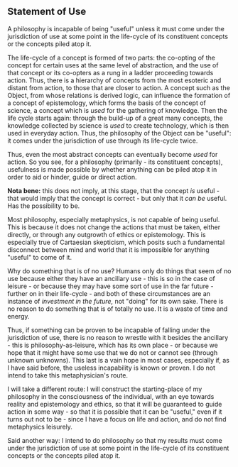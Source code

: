 ## Statement of Use

A philosophy is incapable of being "useful" unless it must come under the
jurisdiction of use at some point in the life-cycle of its constituent concepts
or the concepts piled atop it.

The life-cycle of a concept is formed of two parts: the co-opting of the concept
for certain uses at the same level of abstraction, and the use of that concept
or its co-opters as a rung in a ladder proceeding towards action. Thus, there is
a hierarchy of concepts from the most esoteric and distant from action, to those
that are closer to action. A concept such as the Object, from whose relations is
derived logic, can influence the formation of a concept of epistemology, which
forms the basis of the concept of science, a concept which is *used* for the
gathering of knowledge. Then the life cycle starts again: through the build-up
of a great many concepts, the knowledge collected by science is *used* to create
technology, which is then used in everyday action. Thus, the philosophy of the
Object can be "useful": it comes under the jurisdiction of use through its
life-cycle twice.

Thus, even the most abstract concepts can eventually become *used* for action.
So you see, for a philosophy (primarily - its constituent concepts), usefulness
is made possible by whether anything can be piled atop it in order to aid or
hinder, guide or direct action.

**Nota bene:** this does not imply, at this stage, that the concept *is*
useful - that would imply that the concept is correct - but only that it *can
be* useful. Has the possibility to be.

Most philosophy, especially metaphysics, is not capable of being useful. This is
because it does not change the actions that must be taken, either directly, or
through any outgrowth of ethics or epistemology. This is especially true of
Cartaesian skepticism, which posits such a fundamental disconnect between mind
and world that it is impossible for anything "useful" to come of it.

Why do something that is of no use? Humans only do things that seem of no use
because either they have an ancillary use - this is so in the case of leisure -
or because they may have some sort of use in the far future - further on in
their life-cycle - and both of these circumstances are an instance of
*investment in the future,* not "doing" for its own sake. There is no reason to
do something that is of totally no use. It is a waste of time and energy.

Thus, if something can be proven to be incapable of falling under the
jurisdiction of use, there is no reason to wrestle with it besides the
ancillary - this is philosophy-as-leisure, which has its own place - or because
we hope that it might have some use that we do not or cannot see (through
unknown unknowns). This last is a vain hope in most cases, especially if, as I
have said before, the useless incapability is known or proven. I do not intend
to take this metaphysician's route.

I will take a different route: I will construct the starting-place of my
philosophy in the consciousness of the individual, with an eye towards reality
and epistemology and ethics, so that it will be guaranteed to guide action in
some way - so that it is possible that it can be "useful," even if it turns out
not to be - since I have a focus on life and action, and do not find metaphysics
leisurely.

Said another way: I intend to do philosophy so that my results must come under
the jurisdiction of use at some point in the life-cycle of its constituent
concepts or the concepts piled atop it.
